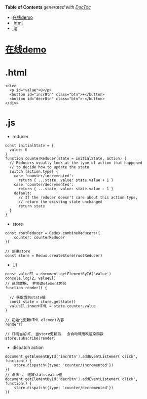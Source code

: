 <!-- START doctoc generated TOC please keep comment here to allow auto update -->
<!-- DON'T EDIT THIS SECTION, INSTEAD RE-RUN doctoc TO UPDATE -->
**Table of Contents**  *generated with [DocToc](https://github.com/thlorenz/doctoc)*

- [在线demo](#%E5%9C%A8%E7%BA%BFdemo)
- [.html](#html)
- [.js](#js)

<!-- END doctoc generated TOC please keep comment here to allow auto update -->


# [在线demo](https://jsrun.net/PiaKp)

# .html
```
<div>
  <p id="value">0</p>
  <button id="incrBtn" class="btn">+</button>
  <button id="decrBtn" class="btn">-</button>
</div> 
```

# .js
- reducer
```
const initialState = {
  value: 0
}
function counterReducer(state = initialState, action) {
  // Reducers usually look at the type of action that happened
  // to decide how to update the state
  switch (action.type) {
    case 'counter/incremented':
      return { ...state, value: state.value + 1 }
    case 'counter/decremented':
      return { ...state, value: state.value - 1 }
    default:
      // If the reducer doesn't care about this action type,
      // return the existing state unchanged
      return state
  }
}
```


- store
```
const rootReducer = Redux.combineReducers({
    counter: counterReducer
})

// 创建store
const store = Redux.createStore(rootReducer)
```

- UI
```
const valueEl = document.getElementById('value')
console.log(2, valueEl)
// 获取数据， 并修改element内容
function render() {

  // 获取当前state值
  const state = store.getState()
  valueEl.innerHTML = state.counter.value
}

// 初始化更新HTML element内容
render()

// 订阅当前UI, 当store更新后， 会自动调用改渲染函数
store.subscribe(render)

```

- dispatch action
```
document.getElementById('incrBtn').addEventListener('click', function() {
	store.dispatch({type: 'counter/incremented'})
})
// 点击-， 递减state.value值
document.getElementById('decrBtn').addEventListener('click', function() {
	store.dispatch({type: 'counter/decremented'})
})
```